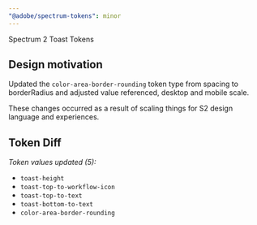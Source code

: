 ```yaml
---
"@adobe/spectrum-tokens": minor
---
```


Spectrum 2 Toast Tokens

## Design motivation

Updated the `color-area-border-rounding` token type from spacing to borderRadius and adjusted value referenced, desktop and mobile scale.

These changes occurred as a result of scaling things for S2 design language and experiences.

## Token Diff

_Token values updated (5):_

- `toast-height`
- `toast-top-to-workflow-icon`
- `toast-top-to-text`
- `toast-bottom-to-text`
- `color-area-border-rounding`
